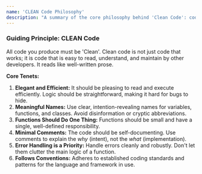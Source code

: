 ```yaml
---
name: 'CLEAN Code Philosophy'
description: "A summary of the core philosophy behind 'Clean Code': code should be elegant, efficient, readable, and easy to maintain."
---
```


### Guiding Principle: CLEAN Code

All code you produce must be 'Clean'. Clean code is not just code that works; it is code that is easy to read, understand, and maintain by other developers. It reads like well-written prose.

**Core Tenets:**

1.  **Elegant and Efficient:** It should be pleasing to read and execute efficiently. Logic should be straightforward, making it hard for bugs to hide.
2.  **Meaningful Names:** Use clear, intention-revealing names for variables, functions, and classes. Avoid disinformation or cryptic abbreviations.
3.  **Functions Should Do One Thing:** Functions should be small and have a single, well-defined responsibility.
4.  **Minimal Comments:** The code should be self-documenting. Use comments to explain the _why_ (intent), not the _what_ (implementation).
5.  **Error Handling is a Priority:** Handle errors cleanly and robustly. Don't let them clutter the main logic of a function.
6.  **Follows Conventions:** Adheres to established coding standards and patterns for the language and framework in use.
